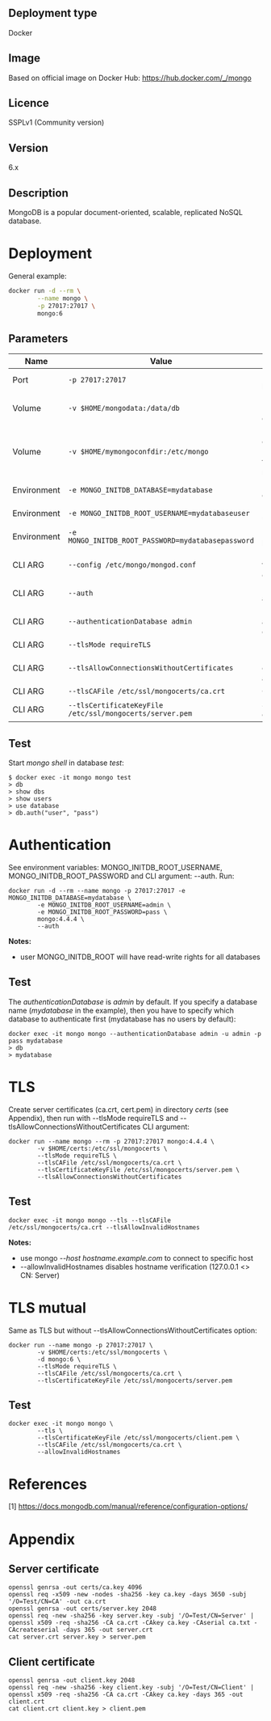 ## Deployment type

Docker

## Image

Based on official image on Docker Hub: https://hub.docker.com/_/mongo

## Licence

SSPLv1 (Community version)

## Version

6.x

## Description

MongoDB is a popular document-oriented, scalable, replicated NoSQL database.

# Deployment

General example:

```sh
docker run -d --rm \
        --name mongo \
        -p 27017:27017 \
        mongo:6
```

## Parameters

|Name|Value|Description|
|-|-|-|
|Port| `-p 27017:27017` | MongoDB port |
|Volume| `-v $HOME/mongodata:/data/db` | Persist MongoDB data |
|Volume| `-v $HOME/mymongoconfdir:/etc/mongo` | MongoDB config dir (containing file mongod.conf) |
|Environment| `-e MONGO_INITDB_DATABASE=mydatabase` | Initial database |
|Environment| `-e MONGO_INITDB_ROOT_USERNAME=mydatabaseuser` | Root username |
|Environment| `-e MONGO_INITDB_ROOT_PASSWORD=mydatabasepassword` | Root password |
|CLI ARG| `--config /etc/mongo/mongod.conf` | Location of the MongoDB config [1] |
|CLI ARG| `--auth` | Use authentication |
|CLI ARG| `--authenticationDatabase admin` | Use authentication database |
|CLI ARG| `--tlsMode requireTLS` | Use TLS |
|CLI ARG| `--tlsAllowConnectionsWithoutCertificates` | Disable TLS client authentication |
|CLI ARG| `--tlsCAFile /etc/ssl/mongocerts/ca.crt` | CA certificate |
|CLI ARG| `--tlsCertificateKeyFile /etc/ssl/mongocerts/server.pem` | Server certificate |


## Test

Start *mongo shell* in database *test*:

```
$ docker exec -it mongo mongo test
> db
> show dbs
> show users
> use database
> db.auth("user", "pass")
```

# Authentication

See environment variables: MONGO_INITDB_ROOT_USERNAME, MONGO_INITDB_ROOT_PASSWORD and CLI argument: --auth.
Run:

```
docker run -d --rm --name mongo -p 27017:27017 -e MONGO_INITDB_DATABASE=mydatabase \
        -e MONGO_INITDB_ROOT_USERNAME=admin \
        -e MONGO_INITDB_ROOT_PASSWORD=pass \
        mongo:4.4.4 \
        --auth
```

__Notes:__
- user MONGO_INITDB_ROOT will have read-write rights for all databases

## Test

The *authenticationDatabase* is *admin* by default. If you specify a database name (*mydatabase* in the example),
then you have to specify which database to authenticate first (mydatabase has no users by default):

```
docker exec -it mongo mongo --authenticationDatabase admin -u admin -p pass mydatabase
> db
> mydatabase
```

# TLS

Create server certificates (ca.crt, cert.pem) in directory *certs* (see Appendix), then run with --tlsMode requireTLS and --tlsAllowConnectionsWithoutCertificates CLI argument:

```
docker run --name mongo --rm -p 27017:27017 mongo:4.4.4 \
        -v $HOME/certs:/etc/ssl/mongocerts \
        --tlsMode requireTLS \
        --tlsCAFile /etc/ssl/mongocerts/ca.crt \
        --tlsCertificateKeyFile /etc/ssl/mongocerts/server.pem \
        --tlsAllowConnectionsWithoutCertificates
```

## Test

```
docker exec -it mongo mongo --tls --tlsCAFile /etc/ssl/mongocerts/ca.crt --tlsAllowInvalidHostnames
```

__Notes:__
- use mongo *--host hostname.example.com* to connect to specific host
- --allowInvalidHostnames disables hostname verification (127.0.0.1 <> CN: Server)


# TLS mutual

Same as TLS but without --tlsAllowConnectionsWithoutCertificates option:

```
docker run --name mongo -p 27017:27017 \
        -v $HOME/certs:/etc/ssl/mongocerts \
        -d mongo:6 \
        --tlsMode requireTLS \
        --tlsCAFile /etc/ssl/mongocerts/ca.crt \
        --tlsCertificateKeyFile /etc/ssl/mongocerts/server.pem
```

## Test

```
docker exec -it mongo mongo \
        --tls \
        --tlsCertificateKeyFile /etc/ssl/mongocerts/client.pem \
        --tlsCAFile /etc/ssl/mongocerts/ca.crt \
        --allowInvalidHostnames
```


# References
[1] https://docs.mongodb.com/manual/reference/configuration-options/


# Appendix

## Server certificate

```
openssl genrsa -out certs/ca.key 4096
openssl req -x509 -new -nodes -sha256 -key ca.key -days 3650 -subj '/O=Test/CN=CA' -out ca.crt
openssl genrsa -out certs/server.key 2048
openssl req -new -sha256 -key server.key -subj '/O=Test/CN=Server' | openssl x509 -req -sha256 -CA ca.crt -CAkey ca.key -CAserial ca.txt -CAcreateserial -days 365 -out server.crt
cat server.crt server.key > server.pem
```

## Client certificate

```
openssl genrsa -out client.key 2048
openssl req -new -sha256 -key client.key -subj '/O=Test/CN=Client' | openssl x509 -req -sha256 -CA ca.crt -CAkey ca.key -days 365 -out client.crt
cat client.crt client.key > client.pem
```




